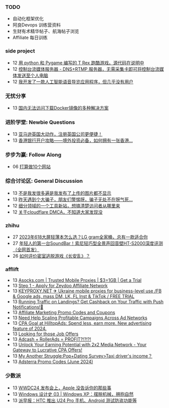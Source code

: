 ### TODO
-  自动化框架优化
-  阿良Devops 训练营资料
-  生财有术精华帖子、航海帖子浏览
-  Affiliate 每日训练

### side project
<!-- sideproject:START -->
-  12 [用 python 和 Pygame 编写的 T Rex 跑酷游戏。源代码在说明中](https://www.youtube.com/watch?v=pZySIXSelCA)
-  12 [控制台流媒体服务器 - DNS+RTMP 服务器，无需采集卡即可将控制台流媒体发送至个人电脑](https://github.com/Aioros/console-streaming-server)
-  12 [我开发了一款人工智能语音导览应用程序，但几乎没有用户](https://www.reddit.com/r/SideProject/comments/18gpp0e/ive_built_an_ai_audio_tour_app_but_have_almost_no/)<!-- sideproject:END -->


### 无忧分享
<!-- ruyo:START -->
-  13 [国内无法访问下载Docker镜像的多种解决方案](https://51.ruyo.net/18687.html)<!-- ruyo:END -->

### 进阶学堂: Newbie Questions
<!-- advertcn1:START -->
-  13 [亚马逊英国大动作，注册英国公司更便捷！](https://www.advertcn.com/thread-115345-1-1.html)
-  13 [香港银行开户攻略——境外投资必备，如何拥有一张香港...](https://www.advertcn.com/thread-115344-1-1.html)<!-- advertcn1:END -->

### 步步为赢: Follow Along
<!-- advertcn2:START -->
-  06 [打算做10个网站](https://www.advertcn.com/thread-115247-1-1.html)<!-- advertcn2:END -->

### 综合讨论区: General Discussion
<!-- advertcn3:START -->
-  13 [不是我发很多遍是我发布了上传的图片都不显示](https://www.advertcn.com/thread-115341-1-1.html)
-  13 [昨天遇到个大骗子，朋友们警惕呀，骗子无处不在呀气死...](https://www.advertcn.com/thread-115339-1-1.html)
-  12 [细分领域的一个工具新站，想搞清楚访问者从哪里来](https://www.advertcn.com/thread-115335-1-1.html)
-  12 [关于cloudflare DMCA，不知道大家发现没](https://www.advertcn.com/thread-115331-1-1.html)<!-- advertcn3:END -->


### zhihu
<!-- zhihu:START -->
-  27 [2023年618大屏轻薄本怎么选？LG gram全家桶，总有一款适合你](http://zhuanlan.zhihu.com/p/632641888?utm_campaign=rss&utm_medium=rss&utm_source=rss&utm_content=title)
-  27 [年轻人的第一台SoundBar！索尼轻巧型全景声回音壁HT-S2000深度评测（全网首发）](http://zhuanlan.zhihu.com/p/630990296?utm_campaign=rss&utm_medium=rss&utm_source=rss&utm_content=title)
-  26 [如何评价密室逃脱游戏《长安乱》？](http://www.zhihu.com/question/563950552/answer/3045961312?utm_campaign=rss&utm_medium=rss&utm_source=rss&utm_content=title)<!-- zhihu:END -->

### afflift
<!-- afflift:START -->
-  13 [Asocks.com | Trusted Mobile Proxies | $3=1GB | Get a Trial](https://afflift.com/f/threads/asocks-com-trusted-mobile-proxies-3-1gb-get-a-trial.12806/)
-  13 [Step 1 - Apply for Zeydoo Affiliate Network](https://afflift.com/f/threads/step-1-apply-for-zeydoo-affiliate-network.7472/)
-  13 [KEYPROXY.NET ✈ Ukraine mobile proxies for business-level use /FB &amp; Google ads, mass DM, LK, FL Inst &amp; TikTok / FREE TRIAL](https://afflift.com/f/threads/keyproxy-net-%E2%9C%88-ukraine-mobile-proxies-for-business-level-use-fb-google-ads-mass-dm-lk-fl-inst-tiktok-free-trial.12900/)
-  13 [Running Traffic on Landings? Get Cashback on Your Traffic with Push Notifications!🚀](https://afflift.com/f/threads/running-traffic-on-landings-get-cashback-on-your-traffic-with-push-notifications-%F0%9F%9A%80.13268/)
-  13 [Affiliate Marketing Promo Codes and Coupons](https://afflift.com/f/threads/affiliate-marketing-promo-codes-and-coupons.587/)
-  13 [Need Help Scaling Profitable Campaigns Across Ad Networks](https://afflift.com/f/threads/need-help-scaling-profitable-campaigns-across-ad-networks.13277/)
-  13 [CPA Goal at HilltopAds: Spend less, earn more. New advertising feature of 2024.](https://afflift.com/f/threads/cpa-goal-at-hilltopads-spend-less-earn-more-new-advertising-feature-of-2024.13282/)
-  13 [Looking for those Job Offers](https://afflift.com/f/threads/looking-for-those-job-offers.13271/)
-  13 [Adcash + RollerAds = PROFIT?!?!?!](https://afflift.com/f/threads/adcash-rollerads-profit.13107/)
-  13 [Unlock Your Earning Potential with 2x2 Media Network - Your Gateway to Lucrative CPA Offers!](https://afflift.com/f/threads/unlock-your-earning-potential-with-2x2-media-network-your-gateway-to-lucrative-cpa-offers.12303/)
-  13 [My Another Struggle:Pop+Dating Survey&gt;Taxi driver&#39;s income？](https://afflift.com/f/threads/my-another-struggle-pop-dating-survey-taxi-drivers-income%EF%BC%9F.13190/)
-  13 [Adsterra Promo Codes &lpar;June 2024&rpar;](https://afflift.com/f/threads/adsterra-promo-codes-june-2024.13269/)<!-- afflift:END -->

### 少数派
<!-- sspai:START -->
-  13 [WWDC24 发布会上，Apple 没告诉你的那些事](https://sspai.com/post/89541)
-  13 [Windows 设计史 03 | Windows XP：摆脱机械，拥抱自然](https://sspai.com/post/88722)
-  13 [派早报：HTC 推出 U24 Pro 手机、Android 测试防盗功能等](https://sspai.com/post/89560)<!-- sspai:END -->
